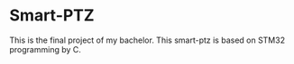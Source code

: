 # Smart-PTZ
This is the final project of my bachelor.
This smart-ptz is based on STM32 programming by C.
